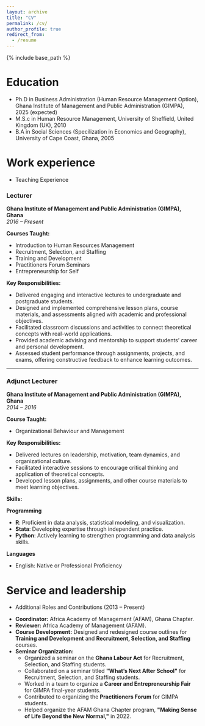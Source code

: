 ```yaml
---
layout: archive
title: "CV"
permalink: /cv/
author_profile: true
redirect_from:
  - /resume
---
```


{% include base_path %}

Education
======
* Ph.D in Business Administration (Human Resource Management Option), Ghana Institute of Management and Public Administration (GIMPA), 2025 (expected)
* M.S.c in Human Resource Management, University of Sheffield, United Kingdom (UK), 2010
* B.A in Social Sciences (Specilization in Economics and Geography), University of Cape Coast, Ghana, 2005

Work experience
======
* Teaching Experience

### Lecturer  
**Ghana Institute of Management and Public Administration (GIMPA), Ghana**  
*2016 – Present*  

**Courses Taught:**  
- Introduction to Human Resources Management  
- Recruitment, Selection, and Staffing  
- Training and Development  
- Practitioners Forum Seminars  
- Entrepreneurship for Self  

**Key Responsibilities:**  
- Delivered engaging and interactive lectures to undergraduate and postgraduate students.  
- Designed and implemented comprehensive lesson plans, course materials, and assessments aligned with academic and professional objectives.  
- Facilitated classroom discussions and activities to connect theoretical concepts with real-world applications.  
- Provided academic advising and mentorship to support students’ career and personal development.  
- Assessed student performance through assignments, projects, and exams, offering constructive feedback to enhance learning outcomes.  

---

### Adjunct Lecturer  
**Ghana Institute of Management and Public Administration (GIMPA), Ghana**  
*2014 – 2016*  

**Course Taught:**  
- Organizational Behaviour and Management  

**Key Responsibilities:**  
- Delivered lectures on leadership, motivation, team dynamics, and organizational culture.  
- Facilitated interactive sessions to encourage critical thinking and application of theoretical concepts.  
- Developed lesson plans, assignments, and other course materials to meet learning objectives.  
  
**Skills:**

**Programming**
- **R**: Proficient in data analysis, statistical modeling, and visualization.  
- **Stata**: Developing expertise through independent practice.  
- **Python**: Actively learning to strengthen programming and data analysis skills.
   
**Languages**
- English: Native or Professional Proficiency


<!-- Publications
======
  <ul>{% for post in site.publications reversed %}
    {% include archive-single-cv.html %}
  {% endfor %}</ul>
  
Talks
======
  <ul>{% for post in site.talks reversed %}
    {% include archive-single-talk-cv.html  %}
  {% endfor %}</ul>
  
Teaching
======
  <ul>{% for post in site.teaching reversed %}
    {% include archive-single-cv.html %}
  {% endfor %}</ul>
-->
Service and leadership
======
* Additional Roles and Contributions (2013 – Present)
  
- **Coordinator:** Africa Academy of Management (AFAM), Ghana Chapter.  
- **Reviewer:** Africa Academy of Management (AFAM).  
- **Course Development:** Designed and redesigned course outlines for **Training and Development** and **Recruitment, Selection, and Staffing** courses.  
- **Seminar Organization:**  
  - Organized a seminar on the **Ghana Labour Act** for Recruitment, Selection, and Staffing students.  
  - Collaborated on a seminar titled **"What’s Next After School"** for Recruitment, Selection, and Staffing students.  
  - Worked in a team to organize a **Career and Entrepreneurship Fair** for GIMPA final-year students.  
  - Contributed to organizing the **Practitioners Forum** for GIMPA students.  
  - Helped organize the AFAM Ghana Chapter program, **"Making Sense of Life Beyond the New Normal,"** in 2022.
  

